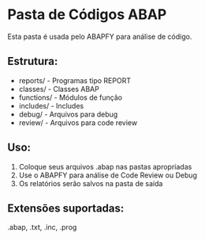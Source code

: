# Pasta de Códigos ABAP

Esta pasta é usada pelo ABAPFY para análise de código.

## Estrutura:
- reports/   - Programas tipo REPORT
- classes/   - Classes ABAP  
- functions/ - Módulos de função
- includes/  - Includes
- debug/     - Arquivos para debug
- review/    - Arquivos para code review

## Uso:
1. Coloque seus arquivos .abap nas pastas apropriadas
2. Use o ABAPFY para análise de Code Review ou Debug
3. Os relatórios serão salvos na pasta de saída

## Extensões suportadas:
.abap, .txt, .inc, .prog
